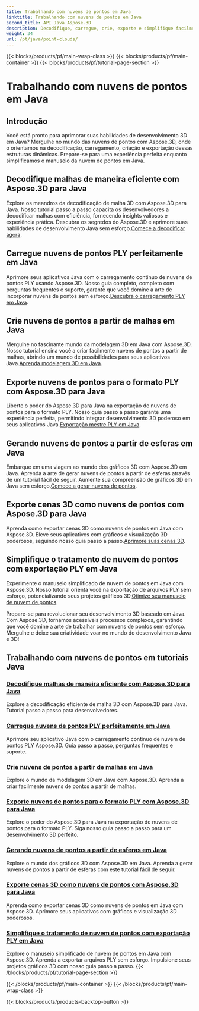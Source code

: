 ```yaml
---
title: Trabalhando com nuvens de pontos em Java
linktitle: Trabalhando com nuvens de pontos em Java
second_title: API Java Aspose.3D
description: Decodifique, carregue, crie, exporte e simplifique facilmente nuvens de pontos em Java com tutoriais Aspose.3D. Aprimore suas habilidades de desenvolvimento 3D passo a passo.
weight: 34
url: /pt/java/point-clouds/
---
```


{{< blocks/products/pf/main-wrap-class >}}
{{< blocks/products/pf/main-container >}}
{{< blocks/products/pf/tutorial-page-section >}}

# Trabalhando com nuvens de pontos em Java


## Introdução

Você está pronto para aprimorar suas habilidades de desenvolvimento 3D em Java? Mergulhe no mundo das nuvens de pontos com Aspose.3D, onde o orientamos na decodificação, carregamento, criação e exportação dessas estruturas dinâmicas. Prepare-se para uma experiência perfeita enquanto simplificamos o manuseio da nuvem de pontos em Java.

## Decodifique malhas de maneira eficiente com Aspose.3D para Java
 Explore os meandros da decodificação de malha 3D com Aspose.3D para Java. Nosso tutorial passo a passo capacita os desenvolvedores a decodificar malhas com eficiência, fornecendo insights valiosos e experiência prática. Descubra os segredos do Aspose.3D e aprimore suas habilidades de desenvolvimento Java sem esforço.[Comece a decodificar agora](./decode-meshes-java/).

## Carregue nuvens de pontos PLY perfeitamente em Java
 Aprimore seus aplicativos Java com o carregamento contínuo de nuvens de pontos PLY usando Aspose.3D. Nosso guia completo, completo com perguntas frequentes e suporte, garante que você domine a arte de incorporar nuvens de pontos sem esforço.[Descubra o carregamento PLY em Java](./load-ply-point-clouds-java/).

## Crie nuvens de pontos a partir de malhas em Java
Mergulhe no fascinante mundo da modelagem 3D em Java com Aspose.3D. Nosso tutorial ensina você a criar facilmente nuvens de pontos a partir de malhas, abrindo um mundo de possibilidades para seus aplicativos Java.[Aprenda modelagem 3D em Java](./create-point-clouds-java/).

## Exporte nuvens de pontos para o formato PLY com Aspose.3D para Java
 Liberte o poder do Aspose.3D para Java na exportação de nuvens de pontos para o formato PLY. Nosso guia passo a passo garante uma experiência perfeita, permitindo integrar desenvolvimento 3D poderoso em seus aplicativos Java.[Exportação mestre PLY em Java](./export-point-clouds-ply-java/).

## Gerando nuvens de pontos a partir de esferas em Java
 Embarque em uma viagem ao mundo dos gráficos 3D com Aspose.3D em Java. Aprenda a arte de gerar nuvens de pontos a partir de esferas através de um tutorial fácil de seguir. Aumente sua compreensão de gráficos 3D em Java sem esforço.[Comece a gerar nuvens de pontos](./generate-point-clouds-spheres-java/).

## Exporte cenas 3D como nuvens de pontos com Aspose.3D para Java
Aprenda como exportar cenas 3D como nuvens de pontos em Java com Aspose.3D. Eleve seus aplicativos com gráficos e visualização 3D poderosos, seguindo nosso guia passo a passo.[Aprimore suas cenas 3D](./export-3d-scenes-point-clouds-java/).

## Simplifique o tratamento de nuvem de pontos com exportação PLY em Java
 Experimente o manuseio simplificado de nuvem de pontos em Java com Aspose.3D. Nosso tutorial orienta você na exportação de arquivos PLY sem esforço, potencializando seus projetos gráficos 3D.[Otimize seu manuseio de nuvem de pontos](./ply-export-point-clouds-java/).

Prepare-se para revolucionar seu desenvolvimento 3D baseado em Java. Com Aspose.3D, tornamos acessíveis processos complexos, garantindo que você domine a arte de trabalhar com nuvens de pontos sem esforço. Mergulhe e deixe sua criatividade voar no mundo do desenvolvimento Java e 3D!
## Trabalhando com nuvens de pontos em tutoriais Java
### [Decodifique malhas de maneira eficiente com Aspose.3D para Java](./decode-meshes-java/)
Explore a decodificação eficiente de malha 3D com Aspose.3D para Java. Tutorial passo a passo para desenvolvedores.
### [Carregue nuvens de pontos PLY perfeitamente em Java](./load-ply-point-clouds-java/)
Aprimore seu aplicativo Java com o carregamento contínuo de nuvem de pontos PLY Aspose.3D. Guia passo a passo, perguntas frequentes e suporte.
### [Crie nuvens de pontos a partir de malhas em Java](./create-point-clouds-java/)
Explore o mundo da modelagem 3D em Java com Aspose.3D. Aprenda a criar facilmente nuvens de pontos a partir de malhas.
### [Exporte nuvens de pontos para o formato PLY com Aspose.3D para Java](./export-point-clouds-ply-java/)
Explore o poder do Aspose.3D para Java na exportação de nuvens de pontos para o formato PLY. Siga nosso guia passo a passo para um desenvolvimento 3D perfeito.
### [Gerando nuvens de pontos a partir de esferas em Java](./generate-point-clouds-spheres-java/)
Explore o mundo dos gráficos 3D com Aspose.3D em Java. Aprenda a gerar nuvens de pontos a partir de esferas com este tutorial fácil de seguir.
### [Exporte cenas 3D como nuvens de pontos com Aspose.3D para Java](./export-3d-scenes-point-clouds-java/)
Aprenda como exportar cenas 3D como nuvens de pontos em Java com Aspose.3D. Aprimore seus aplicativos com gráficos e visualização 3D poderosos.
### [Simplifique o tratamento de nuvem de pontos com exportação PLY em Java](./ply-export-point-clouds-java/)
Explore o manuseio simplificado de nuvem de pontos em Java com Aspose.3D. Aprenda a exportar arquivos PLY sem esforço. Impulsione seus projetos gráficos 3D com nosso guia passo a passo.
{{< /blocks/products/pf/tutorial-page-section >}}

{{< /blocks/products/pf/main-container >}}
{{< /blocks/products/pf/main-wrap-class >}}

{{< blocks/products/products-backtop-button >}}
